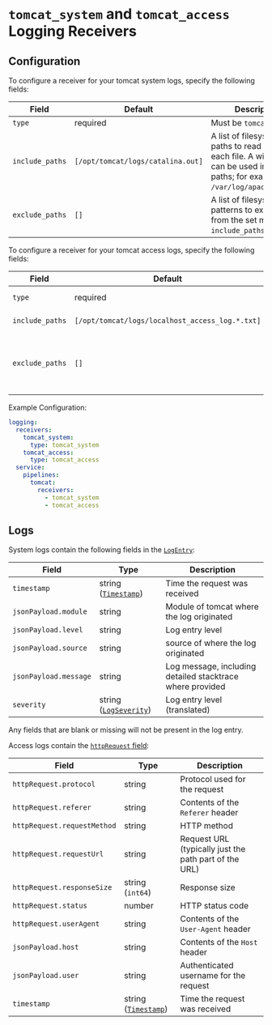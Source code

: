 
# `tomcat_system` and `tomcat_access` Logging Receivers

## Configuration

To configure a receiver for your tomcat system logs, specify the following fields:

| Field                 | Default                           | Description |
| ---                   | ---                               | ---         |
| `type`                | required                          | Must be `tomcat_system`. |
| `include_paths`       | `[/opt/tomcat/logs/catalina.out]` | A list of filesystem paths to read by tailing each file. A wild card (`*`) can be used in the paths; for example, `/var/log/apache*/*.log`.
| `exclude_paths`       | `[]`                              | A list of filesystem path patterns to exclude from the set matched by `include_paths`.

To configure a receiver for your tomcat access logs, specify the following fields:

| Field                 | Default                                         | Description |
| ---                   | ---                                             | ---         |
| `type`                | required                                        | Must be `tomcat_access`. |
| `include_paths`       | `[/opt/tomcat/logs/localhost_access_log.*.txt]` | The log files to read. |
| `exclude_paths`       | `[]`                                            | Log files to exclude (if `include_paths` contains a glob or directory). |

Example Configuration:

```yaml
logging:
  receivers:
    tomcat_system:
      type: tomcat_system
    tomcat_access:
      type: tomcat_access
  service:
    pipelines:
      tomcat:
        receivers:
          - tomcat_system
          - tomcat_access
```

## Logs

System logs contain the following fields in the [`LogEntry`](https://cloud.google.com/logging/docs/reference/v2/rest/v2/LogEntry):

| Field | Type | Description |
| ---   | ---- | ----------- |
| `timestamp` | string ([`Timestamp`](https://developers.google.com/protocol-buffers/docs/reference/google.protobuf#google.protobuf.Timestamp)) | Time the request was received |
| `jsonPayload.module` | string | Module of tomcat where the log originated |
| `jsonPayload.level` | string | Log entry level |
| `jsonPayload.source` | string | source of where the log originated |
| `jsonPayload.message` | string | Log message, including detailed stacktrace where provided |
| `severity` | string ([`LogSeverity`](https://cloud.google.com/logging/docs/reference/v2/rest/v2/LogEntry#LogSeverity)) | Log entry level (translated) |

Any fields that are blank or missing will not be present in the log entry.

Access logs contain the [`httpRequest` field](https://cloud.google.com/logging/docs/reference/v2/rest/v2/LogEntry#httprequest):

| Field | Type | Description |
| ---   | ---- | ----------- |
| `httpRequest.protocol` | string | Protocol used for the request |
| `httpRequest.referer` | string | Contents of the `Referer` header |
| `httpRequest.requestMethod` | string | HTTP method |
| `httpRequest.requestUrl` | string | Request URL (typically just the path part of the URL) |
| `httpRequest.responseSize` | string (`int64`) | Response size |
| `httpRequest.status` | number | HTTP status code |
| `httpRequest.userAgent` | string | Contents of the `User-Agent` header |
| `jsonPayload.host` | string | Contents of the `Host` header |
| `jsonPayload.user` | string | Authenticated username for the request |
| `timestamp` | string ([`Timestamp`](https://developers.google.com/protocol-buffers/docs/reference/google.protobuf#google.protobuf.Timestamp)) | Time the request was received |
